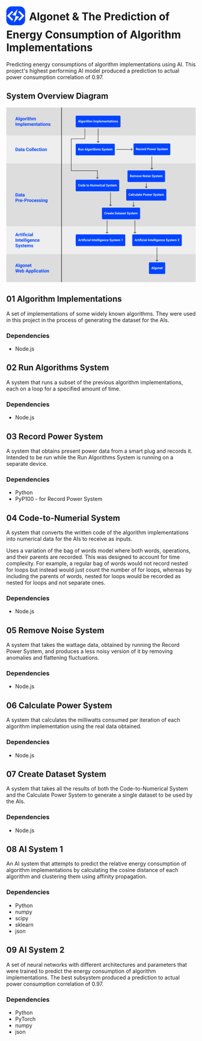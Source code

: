 # <img src='Logo.png' alt='System Overview Diagram' height="50" style='padding-bottom: 8px; padding-right: 4px; vertical-align: middle;' /> Algonet & The Prediction of Energy Consumption of Algorithm Implementations

Predicting energy consumptions of algorithm implementations using AI. This project's highest performing AI model produced a prediction to actual power consumption correlation of 0.97.

## System Overview Diagram

<img src='SystemOverviewDiagram.png' alt='System Overview Diagram' width="640" />

## 01 Algorithm Implementations

A set of implementations of some widely known algorithms. They were used in this project in the process of generating the dataset for the AIs.

### Dependencies

-   Node.js

## 02 Run Algorithms System

A system that runs a subset of the previous algorithm implementations, each on a loop for a specified amount of time.

### Dependencies

-   Node.js

## 03 Record Power System

A system that obtains present power data from a smart plug and records it. Intended to be run while the Run Algorithms System is running on a separate device.

### Dependencies

-   Python
-   PyP100 - for Record Power System

## 04 Code-to-Numerial System

A system that converts the written code of the algorithm implementations into numerical data for the AIs to receive as inputs.

Uses a variation of the bag of words model where both words, operations, and their parents are recorded. This was designed to account for time complexity. For example, a regular bag of words would not record nested for loops but instead would just count the number of for loops, whereas by including the parents of words, nested for loops would be recorded as nested for loops and not separate ones.

### Dependencies

-   Node.js

## 05 Remove Noise System

A system that takes the wattage data, obtained by running the Record Power System, and produces a less noisy version of it by removing anomalies and flattening fluctuations.

### Dependencies

-   Node.js

## 06 Calculate Power System

A system that calculates the milliwatts consumed per iteration of each algorithm implementation using the real data obtained.

### Dependencies

-   Node.js

## 07 Create Dataset System

A system that takes all the results of both the Code-to-Numerical System and the Calculate Power System to generate a single dataset to be used by the AIs.

### Dependencies

-   Node.js

## 08 AI System 1

An AI system that attempts to predict the relative energy consumption of algorithm implementations by calculating the cosine distance of each algorithm and clustering them using affinity propagation.

### Dependencies

-   Python
-   numpy
-   scipy
-   sklearn
-   json

## 09 AI System 2

A set of neural networks with different architectures and parameters that were trained to predict the energy consumption of algorithm implementations. The best subsystem produced a prediction to actual power consumption correlation of 0.97.

### Dependencies

-   Python
-   PyTorch
-   numpy
-   json

